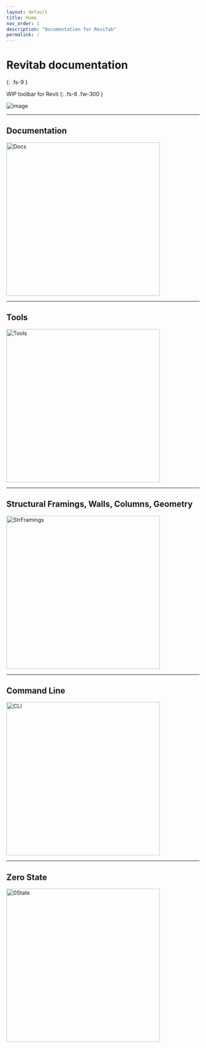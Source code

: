 ```yaml
---
layout: default
title: Home
nav_order: 1
description: "Documentation for ReviTab"
permalink: /
---
```


# Revitab documentation
{: .fs-9 }

WIP toolbar for Revit
{: .fs-6 .fw-300 }

![image](https://user-images.githubusercontent.com/27025848/160990246-d376e8cd-b8a3-4b4b-b5c7-de72a09704a3.png)

---

## Documentation
<img src="https://user-images.githubusercontent.com/27025848/161169121-58d85f10-16ed-46c7-9ecc-9d82976c1f98.png" alt="Docs" width="400"/>

---

## Tools
<img src="https://user-images.githubusercontent.com/27025848/161169145-a438a256-4c28-42c9-86a9-df168cd945e3.png" alt="Tools" width="400"/>

---

## Structural Framings, Walls, Columns, Geometry
<img src="https://user-images.githubusercontent.com/27025848/161169545-8b4210f0-8f2c-464c-8ff2-cec40efef923.png" alt="StrFramings" width="400"/>

---

## Command Line
<img src="https://user-images.githubusercontent.com/27025848/161181261-5fc09d44-a1a8-46fd-befb-645f9c067ba6.png" alt="CLI" width="400"/>

---

## Zero State
<img src="https://user-images.githubusercontent.com/27025848/161169848-0f945d9a-48cd-4e77-9400-ced3e69500c0.png" alt="0State" width="400"/>



